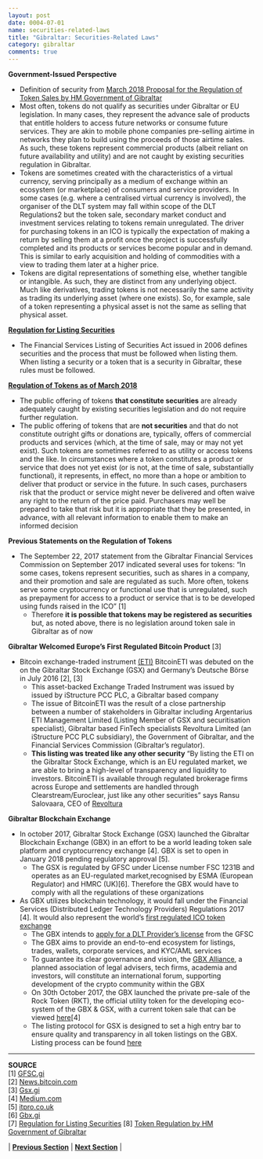 ```yaml
---
layout: post
date: 0004-07-01
name: securities-related-laws
title: "Gibraltar: Securities-Related Laws"
category: gibraltar
comments: true
---
```


**Government-Issued Perspective** 
- Definition of security from [March 2018 Proposal for the Regulation of Token Sales by  HM Government of Gibraltar](http://gibraltarfinance.gi/20180309-token-regulation---policy-document-v2.1-final.pdf)
- Most often, tokens do not qualify as securities under Gibraltar or EU legislation. In many cases, they represent the
advance sale of products that entitle holders to access future networks or consume future services. They are akin to
mobile phone companies pre-selling airtime in networks they plan to build using the proceeds of those airtime sales.
As such, these tokens represent commercial products (albeit reliant on future availability and utility) and are not
caught by existing securities regulation in Gibraltar.
- Tokens are sometimes created with the characteristics of a virtual currency, serving principally as a medium of
exchange within an ecosystem (or marketplace) of consumers and service providers. In some cases (e.g. where a
centralised virtual currency is involved), the organiser of the DLT system may fall within scope of the DLT Regulations2
but the token sale, secondary market conduct and investment services relating to tokens remain unregulated.
The driver for purchasing tokens in an ICO is typically the expectation of making a return by selling them at a profit
once the project is successfully completed and its products or services become popular and in demand. This is similar
to early acquisition and holding of commodities with a view to trading them later at a higher price.
- Tokens are digital representations of something else, whether tangible or intangible. As such, they are distinct from
any underlying object. Much like derivatives, trading tokens is not necessarily the same activity as trading its
underlying asset (where one exists). So, for example, sale of a token representing a physical asset is not the same as
selling that physical asset.

**[Regulation for Listing Securities](http://www.gibraltarlaws.gov.gi/articles/2006-43o.pdf)**
- The Financial Services Listing of Securities Act issued in 2006 defines securities and the process that must be followed when listing them. When listing a security or a token that is a security in Gibraltar, these rules must be followed. 


**[Regulation of Tokens as of March 2018](http://gibraltarfinance.gi/20180309-token-regulation---policy-document-v2.1-final.pdf)**
- The public offering of tokens **that constitute securities** are already adequately caught by existing securities legislation
and do not require further regulation.
- The public offering of tokens that are **not securities** and that do not constitute outright gifts or donations are,
typically, offers of commercial products and services (which, at the time of sale, may or may not yet exist). Such
tokens are sometimes referred to as utility or access tokens and the like. In circumstances where a token constitutes a
product or service that does not yet exist (or is not, at the time of sale, substantially functional), it represents, in
effect, no more than a hope or ambition to deliver that product or service in the future. In such cases, purchasers risk
that the product or service might never be delivered and often waive any right to the return of the price paid.
Purchasers may well be prepared to take that risk but it is appropriate that they be presented, in advance, with all
relevant information to enable them to make an informed decision

**Previous Statements on the Regulation of Tokens**
* The September 22, 2017 statement from the Gibraltar Financial Services Commission on September 2017 indicated several uses for tokens: “In some cases, tokens represent securities, such as shares in a company, and their promotion and sale are regulated as such. More often, tokens serve some cryptocurrency or functional use that is unregulated, such as prepayment for access to a product or service that is to be developed using funds raised in the ICO” [1]
  * Therefore **it is possible that tokens may be registered as securities** but, as noted above, there is no legislation around token sale in Gibraltar as of now

**Gibraltar Welcomed Europe’s First Regulated Bitcoin Product** [3]
* Bitcoin exchange-traded instrument [(ETI)](https://www.gsx.gi/article/8292/gibraltar-stock-exchange-welcomes-bitcoineti) BitcoinETI was debuted on the on the Gibraltar Stock Exchange (GSX) and Germany’s Deutsche Börse in July 2016 [2], [3]
  * This asset-backed Exchange Traded Instrument was issued by issued by iStructure PCC PLC, a Gibraltar based company
  * The issue of BitcoinETI was the result of a close partnership between a number of stakeholders in Gibraltar including Argentarius ETI Management Limited (Listing Member of GSX and securitisation specialist), Gibraltar based FinTech specialists Revoltura Limited (an iStructure PCC PLC subsidiary), the Government of Gibraltar, and the Financial Services Commission (Gibraltar’s regulator).
  * **This listing was treated like any other security** “By listing the ETI on the Gibraltar Stock Exchange, which is an EU regulated market, we are able to bring a high-level of transparency and liquidity to investors. BitcoinETI is available through regulated brokerage firms across Europe and settlements are handled through Clearstream/Euroclear, just like any other securities” says Ransu Salovaara, CEO of [Revoltura](https://revoltura.com/)

**Gibraltar Blockchain Exchange** 
* In october 2017, Gibraltar Stock Exchange (GSX) launched the Gibraltar Blockchain Exchange (GBX) in an effort to be a world leading token sale platform and cryptocurrency exchange [4]. GBX is set to open in January 2018 pending regulatory approval [5].
  * The GSX is regulated by GFSC under License number FSC 1231B and operates as an EU-regulated market,recognised by ESMA (European Regulator) and HMRC (UK)[6]. Therefore the GBX would have to comply with all the regulations of these organizations
* As GBX utilizes blockchain technology, it would fall under the Financial Services (Distributed Ledger Technology Providers) Regulations 2017 [4]. It would also represent the world’s [first regulated ICO token exchange](http://www.itpro.co.uk/strategy/29979/the-gibraltar-blockchain-exchange-attempts-to-tame-the-ico-wild-west)
  * The GBX intends to [apply for a DLT Provider’s license](https://gbx.gi/#1508496269595-2f02501c-bba1) from the GFSC 
  * The GBX aims to provide an end-to-end ecosystem for listings, trades, wallets, corporate services, and KYC/AML services
  * To guarantee its clear governance and vision, the [GBX Alliance](https://medium.com/@Gibraltar.Blockchain.Exchange/gibraltar-stock-exchange-plans-to-create-worlds-first-tokenised-stock-exchange-6db0153d5d3b), a planned association of legal advisers, tech firms, academia and investors, will constitute an international forum, supporting development of the crypto community within the GBX
  * On 30th October 2017, the GBX launched the private pre-sale of the Rock Token (RKT), the official utility token for the developing eco-system of the GBX & GSX, with a current token sale that can be viewed [here](https://gbx.gi/)[4]
  * The listing protocol for GSX is designed to set a high entry bar to ensure quality and transparency in all token listings on the GBX. Listing process can be found [here](https://gbx.gi/#1508498542771-413d905e-e3ad) 

--------
**SOURCE**  
[1] [GFSC.gi](http://www.gfsc.gi/news/statement-on-initial-coin-offerings-250)   
[2] [News.bitcoin.com](https://news.bitcoin.com/gibraltar-first-european-bitcoin-eti/)   
[3] [Gsx.gi](https://www.gsx.gi/article/8292/gibraltar-stock-exchange-welcomes-bitcoineti)   
[4] [Medium.com](https://medium.com/@Gibraltar.Blockchain.Exchange/gibraltar-stock-exchange-plans-to-create-worlds-first-tokenised-stock-exchange-6db0153d5d3b)   
[5] [itpro.co.uk](http://www.itpro.co.uk/strategy/29979/the-gibraltar-blockchain-exchange-attempts-to-tame-the-ico-wild-west)  
[6] [Gbx.gi](https://gbx.gi/#1508496269595-2f02501c-bba1)   
[7] [Regulation for Listing Securities](http://www.gibraltarlaws.gov.gi/articles/2006-43o.pdf)
[8] [Token Regulation by HM Government of Gibraltar](http://gibraltarfinance.gi/20180309-token-regulation---policy-document-v2.1-final.pdf)



| **[Previous Section](https://neo-project.github.io/global-blockchain-compliance-hub//gibraltar/gibraltar-laws-token-sales.html)** | **[Next Section](https://neo-project.github.io/global-blockchain-compliance-hub//gibraltar/gibraltar-privacy-and-data-protection.html)** |
